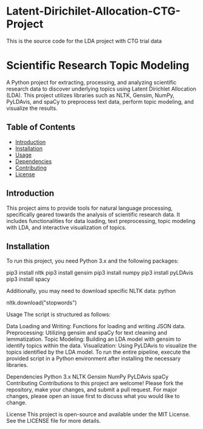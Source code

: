 # Latent-Dirichilet-Allocation-CTG-Project
 This is the source code for the LDA project with CTG trial data


# Scientific Research Topic Modeling

A Python project for extracting, processing, and analyzing scientific research data to discover underlying topics using Latent Dirichlet Allocation (LDA). This project utilizes libraries such as NLTK, Gensim, NumPy, PyLDAvis, and spaCy to preprocess text data, perform topic modeling, and visualize the results.

## Table of Contents

- [Introduction](#introduction)
- [Installation](#installation)
- [Usage](#usage)
- [Dependencies](#dependencies)
- [Contributing](#contributing)
- [License](#license)

## Introduction

This project aims to provide tools for natural language processing, specifically geared towards the analysis of scientific research data. It includes functionalities for data loading, text preprocessing, topic modeling with LDA, and interactive visualization of topics.

## Installation

To run this project, you need Python 3.x and the following packages:


pip3 install nltk
pip3 install gensim
pip3 install numpy
pip3 install pyLDAvis
pip3 install spacy

Additionally, you may need to download specific NLTK data:
python

nltk.download("stopwords")

Usage
The script is structured as follows:

Data Loading and Writing: Functions for loading and writing JSON data.
Preprocessing: Utilizing gensim and spaCy for text cleaning and lemmatization.
Topic Modeling: Building an LDA model with gensim to identify topics within the data.
Visualization: Using PyLDAvis to visualize the topics identified by the LDA model.
To run the entire pipeline, execute the provided script in a Python environment after installing the necessary libraries.

Dependencies
Python 3.x
NLTK
Gensim
NumPy
PyLDAvis
spaCy
Contributing
Contributions to this project are welcome! Please fork the repository, make your changes, and submit a pull request. For major changes, please open an issue first to discuss what you would like to change.

License
This project is open-source and available under the MIT License. See the LICENSE file for more details.